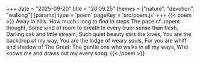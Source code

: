 +++
date = "2025-09-20"
title = "20.09.25"
themes = ["nature", "devotion", "walking"]
[params]
  type = 'poem'
  pageKey = 'src/poem.js'
+++
{{< poem >}}
Away in hills.
How much I long to find in steps
The pace of unpent thought,
Some kind of room to breath
In every truer sense than flesh,
Darling oak and little stream,
Such quiet beauty stirs the loves,
You are the backdrop of my way,
You are the lodge of weary souls,
For you are whiff and shadow of The Great:
The gentle one who walks in all my ways,
Who knows me and draws out my every song.
{{< /poem >}}